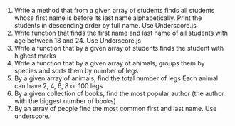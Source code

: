 1. Write a method that from a given array of students finds all students whose first name is before its last name alphabetically. Print the students in descending order by full name. Use Underscore.js
2. Write function that finds the first name and last name of all students with age between 18 and 24. Use Underscore.js
3. Write a function that by a given array of students finds the student with highest marks
4. Write a function that by a given array of animals, groups them by species and sorts them by number of legs
5. By a given array of animals, find the total number of legs
Each animal can have 2, 4, 6, 8 or 100 legs
6. By a given collection of books, find the most popular author (the author with the biggest number of books)
7. By an array of people find the most common first and last name. Use underscore.

